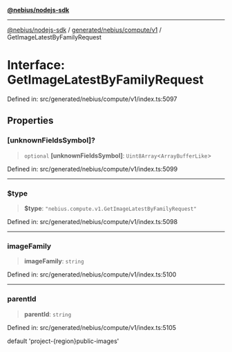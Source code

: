 [**@nebius/nodejs-sdk**](../../../../../README.md)

---

[@nebius/nodejs-sdk](../../../../../README.md) / [generated/nebius/compute/v1](../README.md) / GetImageLatestByFamilyRequest

# Interface: GetImageLatestByFamilyRequest

Defined in: src/generated/nebius/compute/v1/index.ts:5097

## Properties

### \[unknownFieldsSymbol\]?

> `optional` **\[unknownFieldsSymbol\]**: `Uint8Array`\<`ArrayBufferLike`\>

Defined in: src/generated/nebius/compute/v1/index.ts:5099

---

### $type

> **$type**: `"nebius.compute.v1.GetImageLatestByFamilyRequest"`

Defined in: src/generated/nebius/compute/v1/index.ts:5098

---

### imageFamily

> **imageFamily**: `string`

Defined in: src/generated/nebius/compute/v1/index.ts:5100

---

### parentId

> **parentId**: `string`

Defined in: src/generated/nebius/compute/v1/index.ts:5105

default 'project-{region}public-images'
